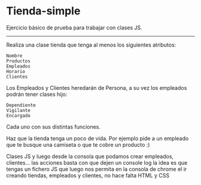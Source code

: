 # Tienda-simple

Ejercicio básico de prueba para trabajar con clases JS.

-------------------------------

Realiza una clase tienda que tenga al menos los siguientes atributos:

	Nombre
	Productos			
	Empleados		
	Horario		
	Clientes

Los Empleados y Clientes heredarán de Persona, a su vez los empleados podrán tener clases hijo:
	
	Dependiente
	Vigilante
	Encargado

Cada uno con sus distintas funciones.
 
Haz que la tienda tenga un poco de vida. Por ejemplo pide a un empleado que te busque una camiseta o que te cobre un producto :)

Clases JS y luego desde la consola que podamos crear empleados, clientes... las acciones basta con que dejen un console log
la idea es que tengas un fichero JS que luego nos permita en la consola de chrome el ir creando tiendas, empleados y clientes, no hace falta HTML y CSS
